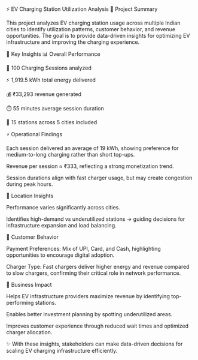 ⚡ EV Charging Station Utilization Analysis
📌 Project Summary

This project analyzes EV charging station usage across multiple Indian cities to identify utilization patterns, customer behavior, and revenue opportunities. The goal is to provide data-driven insights for optimizing EV infrastructure and improving the charging experience.

🔑 Key Insights
📊 Overall Performance

🔌 100 Charging Sessions analyzed

⚡ 1,919.5 kWh total energy delivered

💰 ₹33,293 revenue generated

⏱️ 55 minutes average session duration

📍 15 stations across 5 cities included

⚡ Operational Findings

Each session delivered an average of 19 kWh, showing preference for medium-to-long charging rather than short top-ups.

Revenue per session ≈ ₹333, reflecting a strong monetization trend.

Session durations align with fast charger usage, but may create congestion during peak hours.

📍 Location Insights

Performance varies significantly across cities.

Identifies high-demand vs underutilized stations → guiding decisions for infrastructure expansion and load balancing.

👥 Customer Behavior

Payment Preferences: Mix of UPI, Card, and Cash, highlighting opportunities to encourage digital adoption.

Charger Type: Fast chargers deliver higher energy and revenue compared to slow chargers, confirming their critical role in network performance.

🚀 Business Impact

Helps EV infrastructure providers maximize revenue by identifying top-performing stations.

Enables better investment planning by spotting underutilized areas.

Improves customer experience through reduced wait times and optimized charger allocation.

✨ With these insights, stakeholders can make data-driven decisions for scaling EV charging infrastructure efficiently.    
